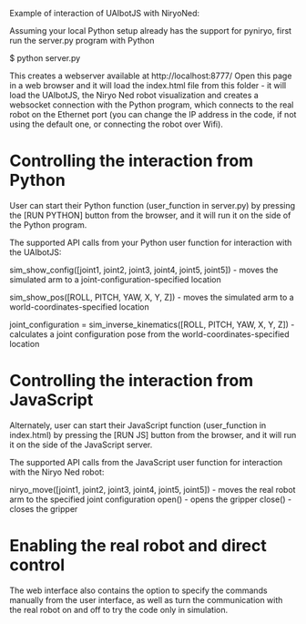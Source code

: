 Example of interaction of UAIbotJS with NiryoNed:

Assuming your local Python setup already has the support for pyniryo, first run the server.py program with Python

$ python server.py

This creates a webserver available at http://localhost:8777/
Open this page in a web browser and it will load the index.html file from this folder - it will load the UAIbotJS, 
the Niryo Ned robot visualization and creates a websocket connection with the Python program, which connects to the
real robot on the Ethernet port (you can change the IP address in the code, if not using the default one, or connecting the robot over Wifi).

# Controlling the interaction from Python

User can start their Python function (user_function in server.py) by pressing the [RUN PYTHON] button from the browser,
and it will run it on the side of the Python program.

The supported API calls from your Python user function for interaction with the UAIbotJS:

sim_show_config([joint1, joint2, joint3, joint4, joint5, joint5]) - moves the simulated arm to a joint-configuration-specified location

sim_show_pos([ROLL, PITCH, YAW, X, Y, Z]) - moves the simulated arm to a world-coordinates-specified location

joint_configuration = sim_inverse_kinematics([ROLL, PITCH, YAW, X, Y, Z]) - calculates a joint configuration pose from the world-coordinates-specified location

# Controlling the interaction from JavaScript

Alternately, user can start their JavaScript function (user_function in index.html) by pressing the [RUN JS] button from the browser, and it will run it on the side of the JavaScript server.

The supported API calls from the JavaScript user function for interaction with the Niryo Ned robot:

niryo_move([joint1, joint2, joint3, joint4, joint5, joint5]) - moves the real robot arm to the specified joint configuration
open() - opens the gripper
close() - closes the gripper

# Enabling the real robot and direct control

The web interface also contains the option to specify the commands manually from the user interface, as well as turn the communication with the real robot on and off to try the code only in simulation.
